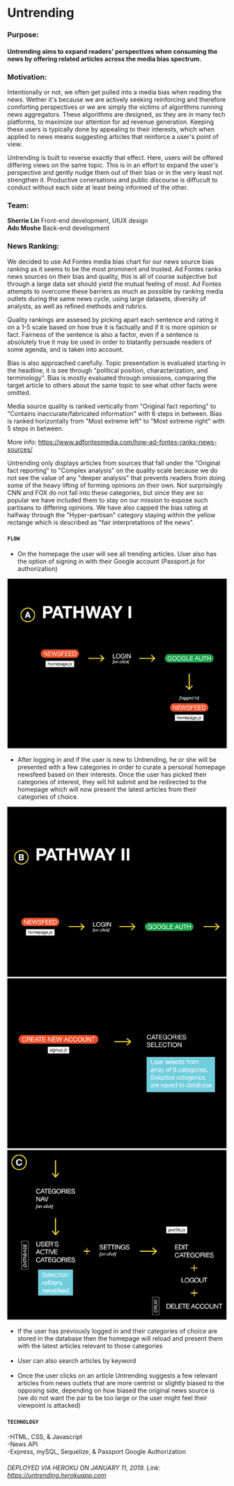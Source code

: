 
# Untrending

### Purpose:

#### Untrending aims to expand readers' perspectives when consuming the news by offering related articles across the media bias spectrum.

### Motivation: 

Intentionally or not, we often get pulled into a media bias when reading the news. Wether it's because we are actively seeking reinforcing and therefore comforting perspectives or we are simply the victims of algorithms running news aggregators. These algorithms are designed, as they are in many tech platforms, to maximize our attention for ad revenue generation. Keeping these users is typically done by appealing to their interests, which when applied to news means suggesting articles that reinforce a user's point of view. 

Untrending is built to reverse exactly that effect. Here, users will be offered differing views on the same topic. This is in an effort to expand the user's perspective and gently nudge them out of their bias or in the very least not strengthen it. Productive conersations and public discourse is diffucult to conduct without each side at least being informed of the other.

### Team:

**Sherrie Lin** Front-end development, UIUX design
<br>
**Ado Moshe** Back-end development

### News Ranking:

We decided to use Ad Fontes media bias chart for our news source bias ranking as it seems to be the most prominent and trusted. Ad Fontes ranks news sources on their bias and quality, this is all of course subjective but through a large data set should yield the mutual feeling of most. Ad Fontes attempts to overcome these barriers as much as possible by ranking media outlets during the same news cycle, using large datasets, diversity of analysts, as well as refined methods and rubrics.

Quality rankings are assesed by picking apart each sentence and rating it on a 1-5 scale based on how true it is factually and if it is more opinion or fact. Fairness of the sentence is also a factor, even if a sentence is absolutely true it may be used in order to blatantly persuade readers of some agenda, and is taken into account.

Bias is also approached carefully. Topic presentation is evaluated starting in the headline, it is see through "political position, characterization, and terminology". Bias is mostly evaluated through omissions, comparing the target article to others about the same topic to see what other facts were omitted.

Media source quality is ranked vertically from "Original fact reporting" to "Contains inaccurate/fabricated information" with 6 steps in between. Bias is ranked horizontally from "Most extreme left" to "Most extreme right" with 5 steps in between.

More info: https://www.adfontesmedia.com/how-ad-fontes-ranks-news-sources/

Untrending only displays articles from sources that fall under the "Original fact reporting" to "Complex analysis" on the quality scale because we do not see the value of any "deeper analysis" that prevents readers from doing some of the heavy lifting of forming opinions on their own. Not surprisingly CNN and FOX do not fall into these categories, but since they are so popular we have included them to stay on our mission to expose such partisans to differing opinions. We have also capped the bias rating at halfway through the "Hyper-partisan" category staying within the yellow rectange which is described as "fair interpretations of the news".


#### `FLOW`
<ul>
<li>On the homepage the user will see all trending articles. User also has the option of signing in with their Google account (Passport.js for authorization)</li>
</ul>

![Flow 1](public/assets/rmflow1.png)

<ul>
<li> After logging in and if the user is new to Untrending, he or she will be presented with a few categories in order to curate a personal homepage newsfeed based on their interests. Once the user has picked their categories of interest, they will hit submit and be redirected to the homepage which will now present the latest articles from their categories of choice.</li>
</ul>

![Flow 2](public/assets/rmflow2.png)
![Flow 3](public/assets/rmflow3.png)
![Flow 4](public/assets/rmflow4.png)

<ul>
<li>If the user has previously logged in and their categories of choice are stored in the database then the homepage will reload and present them with the latest articles relevant to those categories</li>
<br>
<li>User can also search articles by keyword</li>
<br>
<li>Once the user clicks on an article Untrending suggests a few relevant articles from news outlets that are more centrist or slightly biased to the opposing side, depending on how biased the original news source is (we do not want the par to be too large or the user might feel their viewpoint is attacked)</li>
</ul>

#### `TECHNOLOGY`

-HTML, CSS, & Javascript<br/>
-News API<br/>
-Express, mySQL, Sequelize, & Passport Google Authorization

###### DEPLOYED VIA HEROKU ON JANUARY 11, 2019. Link: https://untrending.herokuapp.com






